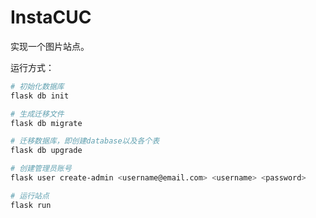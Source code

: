 # InstaCUC

实现一个图片站点。

运行方式：

```bash
# 初始化数据库
flask db init

# 生成迁移文件
flask db migrate

# 迁移数据库，即创建database以及各个表
flask db upgrade

# 创建管理员账号
flask user create-admin <username@email.com> <username> <password>

# 运行站点
flask run
```
